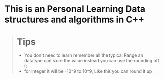 # This is an Personal Learning Data structures and algorithms in C++ 

> # Tips
> - You don't need to learn remember all the typical Range an datatype can store the value instead you can use the rounding off it 
> - for integer it will be -10^9 to 10^9, Like this you can round it up  